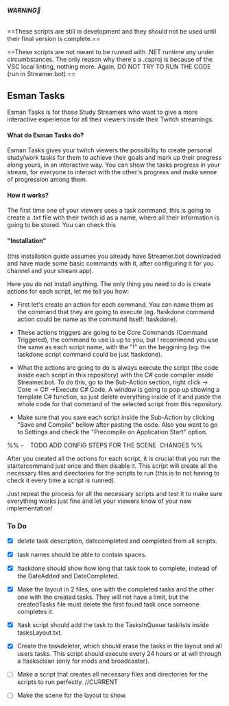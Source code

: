 ###### **WARNING**🔴

==These scripts are still in development and they should not be used until their final version is complete.==

==These scripts are not meant to be runned with .NET runtime any under circumbstances. The only reason why there's a .csproj is because of the VSC local linting, nothing more. Again, DO NOT TRY TO RUN THE CODE (run in Streamer.bot).==

## **Esman Tasks**

Esman Tasks is for those Study Streamers who want to give a more interactive experience for all their viewers inside their Twitch streamings.

#### What do Esman Tasks do?

Esman Tasks gives your twitch viewers the possibility to create personal study/work tasks for them to achieve their goals and mark up their progress along yours, in an interactive way. You can show the tasks progress in your stream, for everyone to interact with the other's progress and make sense of progression among them.

  

#### How it works?

The first time one of your viewers uses a task command, this is going to create a .txt file with their twitch id as a name, where all their information is going to be stored. You can check this

#### "Installation"

(this installation guide assumes you already have Streamer.bot downloaded and have made some basic commands with it, after configuring it for you channel and your stream app).

  

Here you do not install anything. The only thing you need to do is create actions for each script, let me tell you how:

- First let's create an action for each command. You can name them as the command that they are going to execute (eg. !taskdone command action could be name as the command itself: !taskdone).

- These actions triggers are going to be Core Commands (Command Triggered), the command to use is up to you, but I recommend you use the same as each script name, with the "!" on the beggining (eg. the taskdone script command could be just !taskdone).

- What the actions are going to do is always execute the script (the code inside each script in this repository) with the C# code compiler inside Streamer.bot. To do this, go to the Sub-Action section, right click -> Core -> C# ->Execute C# Code. A window is going to pop up showing a template C# function, so just delete everything inside of it and paste the whole code for that command of the selected script from this repository.

- Make sure that you save each script inside the Sub-Action by clicking "Save and Compile" bellow after pasting the code. Also you want to go to Settings and check the "Precompile on Application Start" option.

%% -    TODO ADD CONFIG STEPS FOR THE SCENE  CHANGES %%  

After you created all the actions for each script, it is crucial that you run the startercommand just once and then disable it. This script will create all the necessary files and directories for the scripts to run (this is to not having to check it every time a script is runned).

Just repeat the process for all the necessary scripts and test it to make sure everything works just fine and let your viewers know of your new implementation!

  

### To Do

- [X] delete task description, datecompleted and completed from all scripts.

- [X] task names should be able to contain spaces.

- [X] !taskdone should show how long that task took to complete, instead of the DateAdded and DateCompleted.

- [X] Make the layout in 2 files, one with the completed tasks and the other one with the created tasks. They will not have a limit, but the createdTasks file must delete the first found task once someone completes it.

- [X] !task script should add the task to the TasksInQueue tasklists inside tasksLayout.txt.

- [X] Create the taskdeleter, which should erase the tasks in the layout and all users tasks. This script should execute every 24 hours or at will through a !tasksclean (only for mods and broadcaster).

- [ ] Make a script that creates all necessary files and directories for the scripts to run perfectly. //CURRENT

- [ ] Make the scene for the layout to show.

<!-- - [ ] Add focus command (viewer can send !startfocus to save the focusTimeStarted and then !stopfocus to return how much he was on focus [returns currentDate - focusTimeStarted]). This could have a counter for the top-time-focus viewers. -->